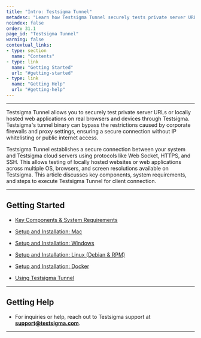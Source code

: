 ```yaml
---
title: "Intro: Testsigma Tunnel"
metadesc: "Learn how Testsigma Tunnel securely tests private server URLs or locally hosted web apps on real browsers and devices. This article is an introduction for Testsigma Tunnel"
noindex: false
order: 31.1
page_id: "Testsigma Tunnel"
warning: false
contextual_links:
- type: section
  name: "Contents"
- type: link
  name: "Getting Started"
  url: "#getting-started"
- type: link
  name: "Getting Help"
  url: "#getting-help"
---
```


---

Testsigma Tunnel allows you to securely test private server URLs or locally hosted web applications on real browsers and devices through Testsigma. Testsigma's tunnel binary can bypass the restrictions caused by corporate firewalls and proxy settings, ensuring a secure connection without IP whitelisting or public internet access.

Testsigma Tunnel establishes a secure connection between your system and Testsigma cloud servers using protocols like Web Socket, HTTPS, and SSH. This allows testing of locally hosted websites or web applications across multiple OS, browsers, and screen resolutions available on Testsigma. This article discusses key components, system requirements, and steps to execute Testsigma Tunnel for client connection. 

---

## **Getting Started**

- [Key Components & System Requirements](https://testsigma.com/docs/testsigma-tunnel/key-components/)

- [Setup and Installation: Mac](https://testsigma.com//docs/testsigma-tunnel/setup-installation-mac/)

- [Setup and Installation: Windows](https://testsigma.com/docs/testsigma-tunnel/setup-installation-windows/)

- [Setup and Installation: Linux (Debian & RPM)](https://testsigma.com/docs/testsigma-tunnel/setup-installation-linux/)

- [Setup and Installation: Docker](https://testsigma.com/docs/testsigma-tunnel/setup-installation-docker/)

- [Using Testsigma Tunnel](https://testsigma.com/docs/testsigma-tunnel/using-tunnel/)

---

## **Getting Help**

- For inquiries or help, reach out to Testsigma support at **support@testsigma.com**.

---